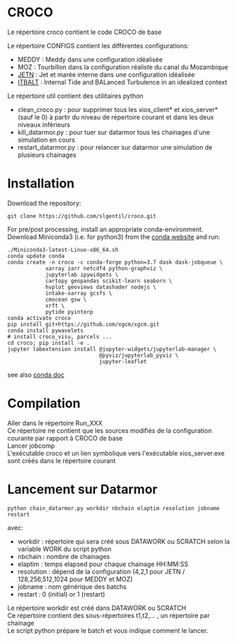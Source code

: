 CROCO
=====

Le répertoire croco contient le code CROCO de base  

Le répertoire CONFIGS contient les différentes configurations:  
- MEDDY : Meddy dans une configuration idéalisée
- MOZ   : Tourbillon dans la configuration réaliste du canal du Mozambique
- [JETN](configs/JETN/readme.md) : Jet et marée interne dans une configuration idéalisée  
- [ITBALT](configs/ITBALT/readme.ipynb) : Internal Tide and BALanced Turbulence in an idealized context

Le répertoire util contient des utilitaires python  
- clean_croco.py : pour supprimer tous les xios_client* et xios_server* (sauf le 0) à partir du niveau de répertoire courant et dans les deux niveaux inférieurs  
- kill_datarmor.py : pour tuer sur datarmor tous les chainages d'une simulation en cours  
- restart_datarmor.py : pour relancer sur datarmor une simulation de plusieurs chainages  


Installation
=============

Download the repository:
```
git clone https://github.com/slgentil/croco.git
```

For pre/post processing, install an appropriate conda-environment.
Download Miniconda3 (i.e. for python3) from the [conda website](https://conda.io/miniconda.html) and run:
```
./Miniconda3-latest-Linux-x86_64.sh
conda update conda
conda create -n croco -c conda-forge python=3.7 dask dask-jobqueue \
            xarray zarr netcdf4 python-graphviz \
            jupyterlab ipywidgets \
            cartopy geopandas scikit-learn seaborn \
            hvplot geoviews datashader nodejs \
            intake-xarray gcsfs \
            cmocean gsw \
            xrft \
            pytide pyinterp
conda activate croco
pip install git+https://github.com/xgcm/xgcm.git
conda install pywavelets
# install croco_visu, parcels ...
cd croco; pip install -e .
jupyter labextension install @jupyter-widgets/jupyterlab-manager \
                             @pyviz/jupyterlab_pyviz \
                             jupyter-leaflet
```

see also [conda doc](doc/conda.md)

Compilation
============
Aller dans le répertoire Run_XXX  
Ce répertoire ne contient que les sources modifiés de la configuration courante par rapport à CROCO de base   
Lancer jobcomp  
L'exécutable croco et un lien symbolique vers l'exécutable xios_server.exe sont créés dans le répertoire courant

Lancement sur Datarmor
======================

```
python chain_datarmor.py workdir nbchain elaptim resolution jobname restart
```

avec:

- workdir : répertoire qui sera créé sous DATAWORK ou SCRATCH selon la variable WORK du script python
- nbchain : nombre de chainages  
- elaptim : temps elapsed pour chaque chainage HH:MM:SS  
- resolution : dépend de la configuration (4,2,1 pour JETN / 128,256,512,1024 pour MEDDY et MOZ)
- jobname : nom générique des batchs    
- restart : 0 (initial) or 1 (restart)  

Le répertoire workdir est créé dans DATAWORK ou SCRATCH  
Ce répertoire contient des sous-répertoires t1,t2,... , un répertoire par chainage  
Le script python prépare le batch et vous indique comment le lancer.  
